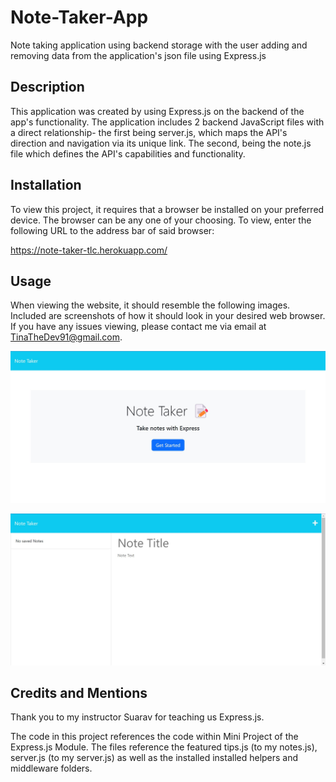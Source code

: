 # Note-Taker-App

Note taking application using backend storage with the user adding and removing data from the application's json file using Express.js

## Description

This application was created by using Express.js on the backend of the app's functionality. The application includes 2 backend JavaScript files with a direct relationship- the first being server.js, which maps the API's direction and navigation via its unique link. The second, being the note.js file which defines the API's capabilities and functionality.

## Installation

To view this project, it requires that a browser be installed on your preferred device. The browser can be any one of your choosing. To view, enter the following URL to the address bar of said browser:

https://note-taker-tlc.herokuapp.com/

## Usage

When viewing the website, it should resemble the following images. Included are screenshots of how it should look in your desired web browser. If you have any issues viewing, please contact me via email at TinaTheDev91@gmail.com.

![app-landing-page](./assets/landing-page.jpg)

![application-page](./assets/application-page.jpg)

## Credits and Mentions

Thank you to my instructor Suarav for teaching us Express.js.

The code in this project references the code within Mini Project of the Express.js Module. The files reference the featured tips.js (to my notes.js), server.js (to my server.js) as well as the installed installed helpers and middleware folders.